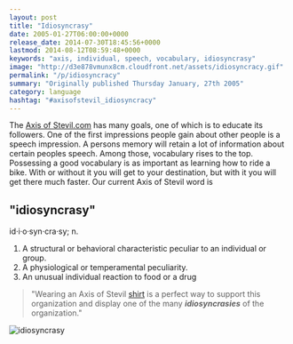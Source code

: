 ```yaml
---
layout: post
title: "Idiosyncrasy"
date: 2005-01-27T06:00:00+0000
release_date: 2014-07-30T18:45:56+0000
lastmod: 2014-08-12T08:59:48+0000
keywords: "axis, individual, speech, vocabulary, idiosyncrasy"
image: "http://d3e878vmunx8cm.cloudfront.net/assets/idiosyncracy.gif"
permalink: "/p/idiosyncracy"
summary: "Originally published Thursday January, 27th 2005"
category: language
hashtag: "#axisofstevil_idiosyncracy"
---
```


[id_1]: http://d3e878vmunx8cm.cloudfront.net/assets/idiosyncracy.gif "idiosyncrasy"
The [Axis of Stevil.com](/ "Axis of Stevil.com") has many goals, one of which is to educate its followers. One of the first impressions people gain about other people is a speech impression. A persons memory will retain a lot of information about certain peoples speech. Among those, vocabulary rises to the top. Possessing a good vocabulary is as important as learning how to ride a bike. With or without it you will get to your destination, but with it you will get there much faster. Our current Axis of Stevil word is

## "idiosyncrasy" ##

id·i·o·syn·cra·sy; n.

1. A structural or behavioral characteristic peculiar to an individual or group.
2. A physiological or temperamental peculiarity.
3. An unusual individual reaction to food or a drug
 
> "Wearing an Axis of Stevil [shirt](/shirts "shirt") is a perfect way to support this organization and display one of the many ***idiosyncrasies*** of the organization."

![idiosyncrasy][id_1]
